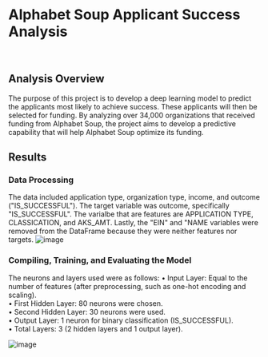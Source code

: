 # Alphabet Soup Applicant Success Analysis
<br>

## Analysis Overview
The purpose of this project is to develop a deep learning model to predict the applicants most likely to achieve success. These applicants will then be selected for funding. By analyzing over 34,000 organizations that received funding from Alphabet Soup, the project aims to develop a predictive capability that will help Alphabet Soup optimize its funding.
<br>

## Results
### Data Processing
The data included application type, organization type, income, and outcome ("IS_SUCCESSFUL"). The target variable was outcome, specifically "IS_SUCCESSFUL". The varialbe that are features are APPLICATION TYPE, CLASSICATION, and AKS_AMT. Lastly, the "EIN" and "NAME variables were removed from the DataFrame because they were neither features nor targets. 
![image](https://github.com/user-attachments/assets/69ccf125-fb18-4562-bdb5-86aeb8d591b6)
<br>

### Compiling, Training, and Evaluating the Model
The neurons and layers used were as follows:
•	Input Layer: Equal to the number of features (after preprocessing, such as one-hot encoding and scaling).<br>
•	First Hidden Layer: 80 neurons were chosen.<br>
•	Second Hidden Layer: 30 neurons were used.<br>
•	Output Layer: 1 neuron for binary classification (IS_SUCCESSFUL).<br>
•	Total Layers: 3 (2 hidden layers and 1 output layer).<br>

![image](https://github.com/user-attachments/assets/bf640756-dc9c-4447-8402-4d8d9d1e71fa)



